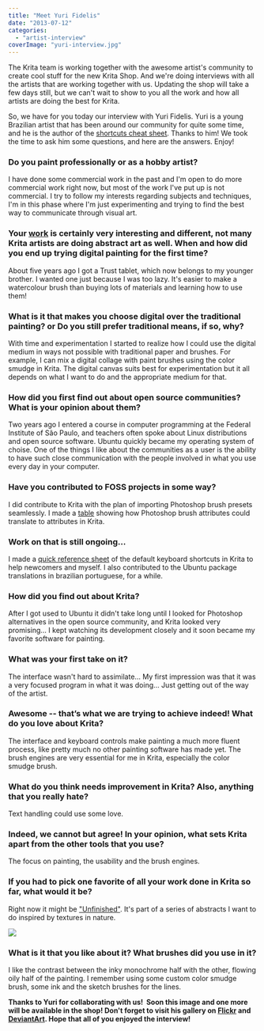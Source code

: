 ```yaml
---
title: "Meet Yuri Fidelis"
date: "2013-07-12"
categories: 
  - "artist-interview"
coverImage: "yuri-interview.jpg"
---
```


The Krita team is working together with the awesome artist's community to create cool stuff for the new Krita Shop. And we're doing interviews with all the artists that are working together with us. Updating the shop will take a few days still, but we can't wait to show to you all the work and how all artists are doing the best for Krita.

So, we have for you today our interview with Yuri Fidelis. Yuri is a young Brazilian artist that has been around our community for quite some time, and he is the author of the [shortcuts cheat sheet](https://dl.dropboxusercontent.com/u/38753783/Krita/KritaQuickReference.pdf). Thanks to him! We took the time to ask him some questions, and here are the answers. Enjoy!

### Do you paint professionally or as a hobby artist?

I have done some commercial work in the past and I'm open to do more commercial work right now, but most of the work I've put up is not commercial. I try to follow my interests regarding subjects and techniques, I'm in this phase where I'm just experimenting and trying to find the best way to communicate through visual art.

### Your [work](http://forum.kde.org/viewtopic.php?f=138&t=109975&p=258882#p258882) is certainly very interesting and different, not many Krita artists are doing abstract art as well. When and how did you end up trying digital painting for the first time?

About five years ago I got a Trust tablet, which now belongs to my younger brother. I wanted one just because I was too lazy. It's easier to make a watercolour brush than buying lots of materials and learning how to use them!

### What is it that makes you choose digital over the traditional painting? or Do you still prefer traditional means, if so, why?

With time and experimentation I started to realize how I could use the digital medium in ways not possible with traditional paper and brushes. For example, I can mix a digital collage with paint brushes using the color smudge in Krita. The digital canvas suits best for experimentation but it all depends on what I want to do and the appropriate medium for that.

### How did you first find out about open source communities? What is your opinion about them?

Two years ago I entered a course in computer programming at the Federal Institute of São Paulo, and teachers often spoke about Linux distributions and open source software. Ubuntu quickly became my operating system of choise. One of the things I like about the communities as a user is the ability to have such close communication with the people involved in what you use every day in your computer.

### Have you contributed to FOSS projects in some way?

I did contribute to Krita with the plan of importing Photoshop brush presets seamlessly. I made a [table](http://community.kde.org/Krita/Photoshop_Mapping_Table) showing how Photoshop brush attributes could translate to attributes in Krita.

### Work on that is still ongoing...

I made a [quick reference sheet](https://dl.dropboxusercontent.com/u/38753783/Krita/KritaQuickReference.pdf) of the default keyboard shortcuts in Krita to help newcomers and myself. I also contributed to the Ubuntu package translations in brazilian portuguese, for a while.

### How did you find out about Krita?

After I got used to Ubuntu it didn't take long until I looked for Photoshop alternatives in the open source community, and Krita looked very promising... I kept watching its development closely and it soon became my favorite software for painting.

### What was your first take on it?

The interface wasn't hard to assimilate... My first impression was that it was a very focused program in what it was doing... Just getting out of the way of the artist.

### Awesome -- that’s what we are trying to achieve indeed! What do you love about Krita?

The interface and keyboard controls make painting a much more fluent process, like pretty much no other painting software has made yet. The brush engines are very essential for me in Krita, especially the color smudge brush.

### What do you think needs improvement in Krita? Also, anything that you really hate?

Text handling could use some love.

### Indeed, we cannot but agree! In your opinion, what sets Krita apart from the other tools that you use?

The focus on painting, the usability and the brush engines.

### If you had to pick one favorite of all your work done in Krita so far, what would it be?

Right now it might be ["Unfinished"](http://www.flickr.com/photos/yurifidelis/8460814331/). It's part of a series of abstracts I want to do inspired by textures in nature.

![](images/8460814331_0cba0466cf_z.jpg)

### What is it that you like about it? What brushes did you use in it?

I like the contrast between the inky monochrome half with the other, flowing oily half of the painting. I remember using some custom color smudge brush, some ink and the sketch brushes for the lines.

**Thanks to Yuri for collaborating with us!  Soon this image and one more will be available in the shop! Don't forget to visit his gallery on [Flickr](http://www.flickr.com/photos/yurifidelis/) and [DeviantArt](http://yurifidelis.deviantart.com/). Hope that all of you enjoyed the interview!**
